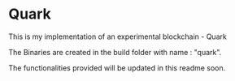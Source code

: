 # Quark
This is my implementation of an experimental blockchain - Quark

The Binaries are created in the build folder with name : "quark".

The functionalities provided will be updated in this readme soon.
